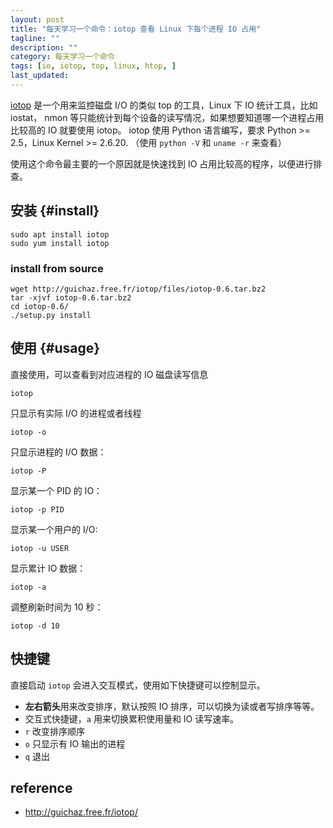 ```yaml
---
layout: post
title: "每天学习一个命令：iotop 查看 Linux 下每个进程 IO 占用"
tagline: ""
description: ""
category: 每天学习一个命令
tags: [io, iotop, top, linux, htop, ]
last_updated:
---
```


[iotop](http://guichaz.free.fr/iotop/) 是一个用来监控磁盘 I/O 的类似 top 的工具，Linux 下 IO 统计工具，比如 iostat， nmon 等只能统计到每个设备的读写情况，如果想要知道哪一个进程占用比较高的 IO 就要使用 iotop。 iotop 使用 Python 语言编写，要求 Python >= 2.5，Linux Kernel >= 2.6.20. （使用 `python -V` 和 `uname -r` 来查看）

使用这个命令最主要的一个原因就是快速找到 IO 占用比较高的程序，以便进行排查。

## 安装 {#install}

    sudo apt install iotop
    sudo yum install iotop

### install from source

	wget http://guichaz.free.fr/iotop/files/iotop-0.6.tar.bz2
	tar -xjvf iotop-0.6.tar.bz2
	cd iotop-0.6/
	./setup.py install

## 使用 {#usage}

直接使用，可以查看到对应进程的 IO 磁盘读写信息

	iotop

只显示有实际 I/O 的进程或者线程

	iotop -o

只显示进程的 I/O 数据：

	iotop -P

显示某一个 PID 的 IO：

	iotop -p PID

显示某一个用户的 I/O:

	iotop -u USER

显示累计 IO 数据：

	iotop -a

调整刷新时间为 10 秒：

	iotop -d 10

## 快捷键
直接启动 `iotop` 会进入交互模式，使用如下快捷键可以控制显示。

- **左右箭头**用来改变排序，默认按照 IO 排序，可以切换为读或者写排序等等。
- 交互式快捷键，`a` 用来切换累积使用量和 IO 读写速率。
- `r` 改变排序顺序
- `o` 只显示有 IO 输出的进程
- `q` 退出

## reference

- <http://guichaz.free.fr/iotop/>
